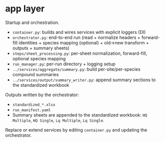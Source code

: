 # app layer

Startup and orchestration.

- `container.py`: builds and wires services with explicit loggers (DI)
- `orchestrator.py`: end-to-end run (read + normalize headers + forward-fill identities + species mapping (optional) + old->new transform + outputs + summary sheets)
- `steps/sheet_processing.py`: per-sheet normalization, forward-fill, optional species mapping
- `run_manager.py`: per-run directory + logging setup
- `../services/aggregate/summary.py`: build per-site/per-species compound summaries
- `../services/output/summary_writer.py`: append summary sections to the standardized workbook

Outputs written by the orchestrator:

- `standardized_*.xlsx`
- `run_manifest.yaml`
- Summary sheets are appended to the standardized workbook: `HQ Multiple`, `HQ Single`, `Lq Multiple`, `Lq Single`.

Replace or extend services by editing `container.py` and updating the orchestrator.

